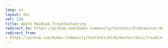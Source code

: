 ```yaml
---
lang: en
layout: doc
ref: 238
title: Apple MacBook Troubleshooting
redirect_to: https://github.com/Qubes-Community/Contents/blob/master/docs/troubleshooting/macbook-troubleshooting.md
redirect_from:
- https://github.com/Qubes-Community/Contents/blob/master/docs/troubleshooting/macbook-troubleshooting.md
---
```


